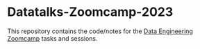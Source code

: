 # Datatalks-Zoomcamp-2023
This repository contains the code/notes for the [Data Engineering Zoomcamp](https://github.com/DataTalksClub/data-engineering-zoomcamp) tasks and sessions.
